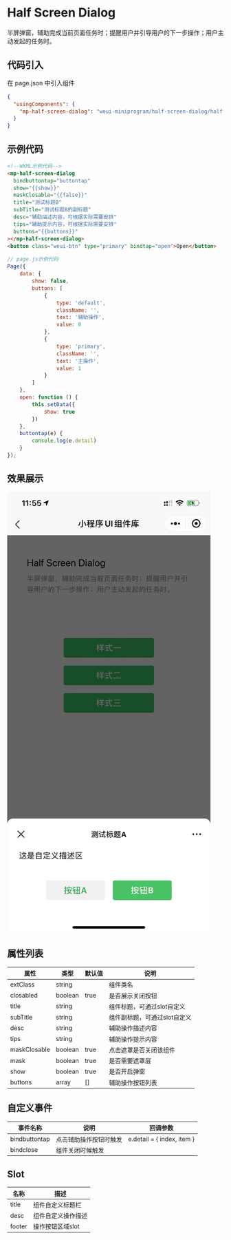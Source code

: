 # Half Screen Dialog
半屏弹窗，辅助完成当前页面任务时；提醒用户并引导用户的下一步操作；用户主动发起的任务时。

## 代码引入
在 page.json 中引入组件
```json
{
  "usingComponents": {
    "mp-half-screen-dialog": "weui-miniprogram/half-screen-dialog/half-screen-dialog"
  }
}
```

## 示例代码
```html
<!--WXML示例代码-->
<mp-half-screen-dialog 
  bindbuttontap="buttontap"
  show="{{show}}"
  maskClosable="{{false}}" 
  title="测试标题B" 
  subTitle="测试标题B的副标题"
  desc="辅助描述内容，可根据实际需要安排"
  tips="辅助提示内容，可根据实际需要安排"
  buttons="{{buttons}}"
></mp-half-screen-dialog>
<button class="weui-btn" type="primary" bindtap="open">Open</button>
```

```js
// page.js示例代码
Page({
    data: {
        show: false,
        buttons: [
            {
                type: 'default',
                className: '',
                text: '辅助操作',
                value: 0
            },
            {
                type: 'primary',
                className: '',
                text: '主操作',
                value: 1
            }
        ]
    },
    open: function () {
        this.setData({
            show: true
        })
    },
    buttontap(e) {
        console.log(e.detail)
    }
});
```

## 效果展示
![](./img/half-screen-dialog.png#width:300px)

## 属性列表
| 属性 | 类型 | 默认值 | 说明 |
| ---- | ---- | ------ | ---- |
| extClass | string |  | 组件类名 |
| closabled | boolean | true| 是否展示关闭按钮 |
| title | string |  | 组件标题，可通过slot自定义 |
| subTitle | string |  | 组件副标题，可通过slot自定义 |
| desc | string |  | 辅助操作描述内容 |
| tips | string |  | 辅助操作提示内容 |
| maskClosable | boolean | true | 点击遮罩是否关闭该组件 |
| mask | boolean | true | 是否需要遮罩层 |
| show | boolean | true | 是否开启弹窗 |
| buttons | array | [] | 辅助操作按钮列表 |

## 自定义事件
| 事件名称 | 说明 | 回调参数 |
| ---- | ---- | ------ |
| bindbuttontap | 点击辅助操作按钮时触发 | e.detail = { index, item } |
| bindclose | 组件关闭时候触发 |  |

## Slot
| 名称 | 描述 |
| ---- | ---- |
| title | 组件自定义标题栏 |
| desc | 组件自定义操作描述 |
| footer | 操作按钮区域slot |
